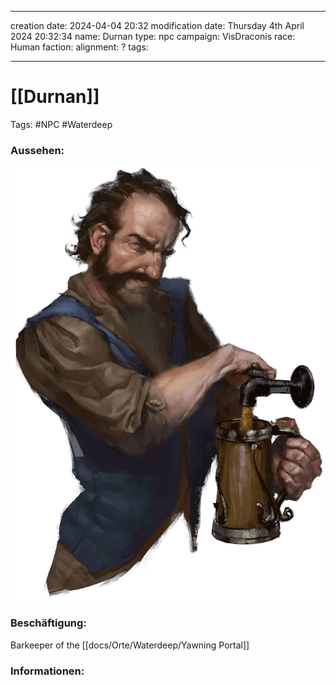 
---
creation date: 2024-04-04 20:32 
modification date: Thursday 4th April 2024 20:32:34 
name: Durnan
type: npc 
campaign: VisDraconis
race: Human
faction:
alignment: ?
tags:

--- 

# [[Durnan]]

Tags: #NPC #Waterdeep


### Aussehen:
![](../assets/images/NPCs/Durnan.png)

### Beschäftigung:
Barkeeper of the [[docs/Orte/Waterdeep/Yawning Portal]]


### Informationen:
